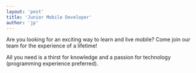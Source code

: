 ```yaml
---
layout: 'post'
title: 'Junior Mobile Developer'
author: 'jp'
---
```

Are you looking for an exciting way to learn and live mobile? Come join our team for the experience of a lifetime!

All you need is a thirst for knowledge and a passion for technology (programming experience preferred).